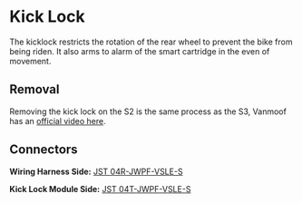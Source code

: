 # Kick Lock

The kicklock restricts the rotation of the rear wheel to prevent the bike from being riden. It also arms to alarm of the smart cartridge in the even of movement.

## Removal

Removing the kick lock on the S2 is the same process as the S3, Vanmoof has an [official video here](https://support.vanmoof.com/en/support/solutions/articles/44002092994-how-to-replace-the-kick-lock-on-the-vanmoof-s3-x3-or-vanmoof-s2-x2).

## Connectors 

**Wiring Harness Side:** [JST 04R-JWPF-VSLE-S](https://octopart.com/04r-jwpf-vsle-s-jst-279205#Images)

**Kick Lock Module Side:** [JST 04T-JWPF-VSLE-S](https://octopart.com/04t-jwpf-vsle-s-jst-279173)
